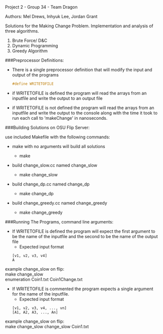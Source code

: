 Project 2 - Group 34 - Team Dragon

Authors: Mel Drews, Inhyuk Lee, Jordan Grant

Solutions for the Making Change Problem.  Implementation and analysis of three algorithms.

1. Brute Force/ D&C
2. Dynamic Programming
3. Greedy Algorithm

###Preprocessor Definitions:

* There is a single preprocessor definition that will modify the input and output of the programs

	```c++
	#define WRITETOFILE
	```

* if WRITETOFILE is defined the program will read the arrays from an inputfile and write the output to an output file 

* if WRITETOFILE is not defined the program will read the arrays from an inputfile and write the output to the console along with the time it took to run each call to 'makeChange' in nanoseconds.


###Building Solutions on OSU Flip Server:


use included Makefile with the following commands:

* make with no arguments will build all solutions
	* make

* build change_slow.cc named change_slow
	* make change_slow

* build change_dp.cc named change_dp
	* make change_dp

* build change_greedy.cc named change_greedy
	* make change_greedy



###Running The Programs, command line arguments:

* If WRITETOFILE is defined the program will expect the first argument to be the name of the inputfile and the second to be the name of the output file
	* Expected input format
	```
	[v1, v2, v3, v4]
	A
	```

example change_slow on flip:  
make change_slow  
enumeration Coin1.txt Coin1Change.txt  

* If WRITETOFILE is commented the program expects a single argument for the name of the inputfile.
	* Expected input format
	```
	[v1, v2, v3, v4, ..., vn]
	[A1, A2, A3, ..., An]
	```

example change_slow on flip:  
make change_slow 
change_slow Coin1.txt 


